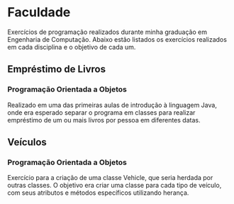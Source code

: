 # Faculdade
Exercícios de programação realizados durante minha graduação em Engenharia de Computação. Abaixo estão listados os exercícios realizados em cada disciplina e o objetivo de cada um.

## Empréstimo de Livros
### Programação Orientada a Objetos
Realizado em uma das primeiras aulas de introdução à linguagem Java, onde era esperado separar o programa em classes para realizar empréstimo de um ou mais livros por pessoa em diferentes datas.

## Veículos
### Programação Orientada a Objetos
Exercício para a criação de uma classe Vehicle, que seria herdada por outras classes. O objetivo era criar uma classe para cada tipo de veículo, com seus atributos e métodos específicos utilizando herança.
